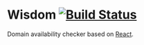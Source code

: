 Wisdom [![Build Status](https://secure.travis-ci.org/umpirsky/whisdom.png?branch=master)](http://travis-ci.org/umpirsky/whisdom)
======

Domain availability checker based on [React](http://nodephp.org).
